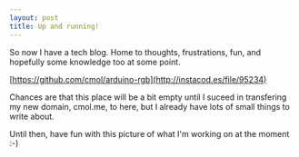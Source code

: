 ```yaml
---
layout: post
title: Up and running!
---
```


So now I have a tech blog. Home to thoughts, frustrations, fun, and hopefully some knowledge too at some point.

[https://github.com/cmol/arduino-rgb](http://instacod.es/file/95234)

Chances are that this place will be a bit empty until I suceed in transfering my new domain, cmol.me, to here, but I already have lots of small things to write about.

Until then, have fun with this picture of what I'm working on at the moment :-)

